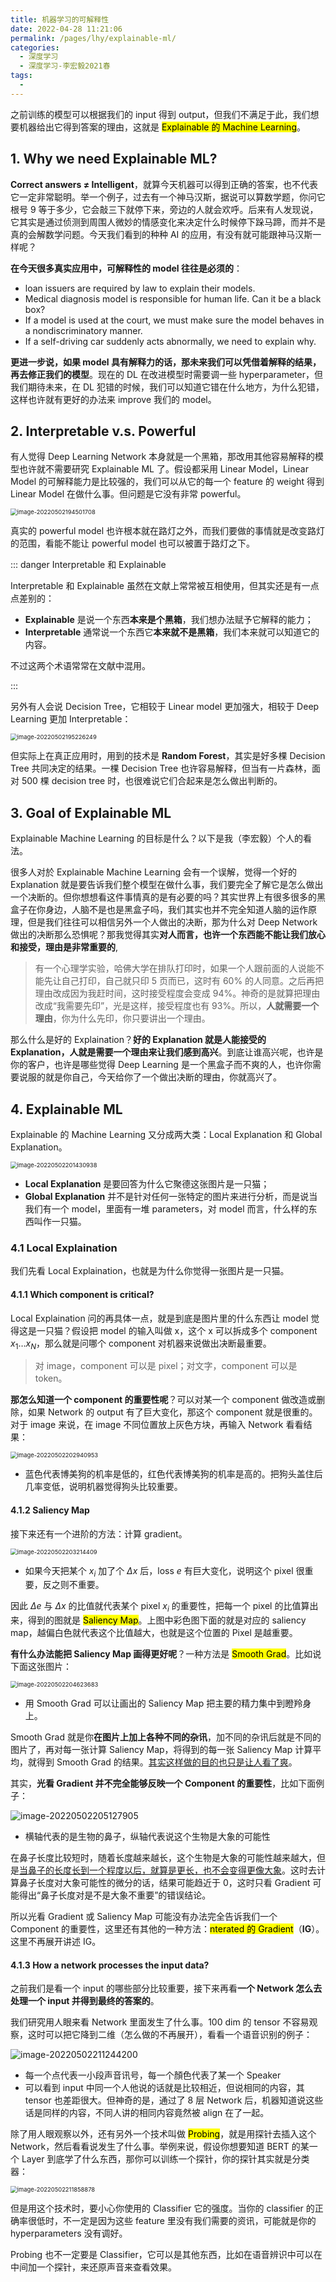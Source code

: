 ```yaml
---
title: 机器学习的可解释性
date: 2022-04-28 11:21:06
permalink: /pages/lhy/explainable-ml/
categories:
  - 深度学习
  - 深度学习-李宏毅2021春
tags:
  - 
---
```


之前训练的模型可以根据我们的 input 得到 output，但我们不满足于此，我们想要机器给出它得到答案的理由，这就是 <mark>Explainable 的 Machine Learning</mark>。

## 1. Why we need Explainable ML?

**Correct answers ≠ Intelligent**，就算今天机器可以得到正确的答案，也不代表它一定非常聪明。举一个例子，过去有一个神马汉斯，据说可以算数学题，你问它根号 9 等于多少，它会敲三下就停下来，旁边的人就会欢呼。后来有人发现说，它其实是通过侦测到周围人微妙的情感变化来决定什么时候停下跺马蹄，而并不是真的会解数学问题。今天我们看到的种种 AI 的应用，有没有就可能跟神马汉斯一样呢？

**在今天很多真实应用中，可解释性的 model 往往是必须的**：

+ loan issuers are required by law to explain their models.
+ Medical diagnosis model is responsible for human life. Can it be a black box?
+ If a model is used at the court, we must make sure the model behaves in a nondiscriminatory manner.
+ If a self-driving car suddenly acts abnormally, we need to explain why.

**更进一步说，如果 model 具有解释力的话，那未来我们可以凭借着解释的结果，再去修正我们的模型**。现在的 DL 在改进模型时需要调一些 hyperparameter，但我们期待未来，在 DL 犯错的时候，我们可以知道它错在什么地方，为什么犯错，这样也许就有更好的办法来 improve 我们的 model。

## 2. Interpretable v.s. Powerful

有人觉得 Deep Learning Network 本身就是一个黑箱，那改用其他容易解释的模型也许就不需要研究 Explainable ML 了。假设都采用 Linear Model，Linear Model 的可解释能力是比较强的，我们可以从它的每一个 feature 的 weight 得到 Linear Model 在做什么事。但问题是它没有非常 powerful。

<img src="https://notebook-img-1304596351.cos.ap-beijing.myqcloud.com/img/image-20220502194501708.png" alt="image-20220502194501708" style="zoom: 67%;" />

真实的 powerful model 也许根本就在路灯之外，而我们要做的事情就是改变路灯的范围，看能不能让 powerful model 也可以被置于路灯之下。

::: danger Interpretable 和 Explainable

Interpretable 和 Explainable 虽然在文献上常常被互相使用，但其实还是有一点点差别的：

+ **Explainable** 是说一个东西**本来是个黑箱**，我们想办法赋予它解释的能力；
+ **Interpretable** 通常说一个东西它**本来就不是黑箱**，我们本来就可以知道它的内容。

不过这两个术语常常在文献中混用。

:::

另外有人会说 Decision Tree，它相较于 Linear model 更加强大，相较于 Deep Learning 更加 Interpretable：

<img src="https://notebook-img-1304596351.cos.ap-beijing.myqcloud.com/img/image-20220502195226249.png" alt="image-20220502195226249" style="zoom:67%;" />

但实际上在真正应用时，用到的技术是 **Random Forest**，其实是好多棵 Decision Tree 共同决定的结果。一棵 Decision Tree 也许容易解释，但当有一片森林，面对 500 棵 decision tree 时，也很难说它们合起来是怎么做出判断的。

## 3. Goal of Explainable ML

Explainable Machine Learning 的目标是什么？以下是我（李宏毅）个人的看法。

很多人对於 Explainable Machine Learning 会有一个误解，觉得一个好的 Explanation 就是要告诉我们整个模型在做什么事，我们要完全了解它是怎么做出一个决断的。但你想想看这件事情真的是有必要的吗？其实世界上有很多很多的黑盒子在你身边，人脑不是也是黑盒子吗，我们其实也并不完全知道人脑的运作原理，但是我们往往可以相信另外一个人做出的决断，那为什么对 Deep Network 做出的决断那么恐惧呢？那我觉得其实**对人而言，也许一个东西能不能让我们放心和接受，理由是非常重要的**,

> 有一个心理学实验，哈佛大学在排队打印时，如果一个人跟前面的人说能不能先让自己打印，自己就只印 5 页而已，这时有 60% 的人同意。之后再把理由改成因为我赶时间，这时接受程度会变成 94%。神奇的是就算把理由改成“我需要先印”，光是这样，接受程度也有 93%。所以，**人就需要一个理由**，你为什么先印，你只要讲出一个理由。

那么什么是好的 Explaination？**好的 Explanation 就是人能接受的 Explanation，人就是需要一个理由来让我们感到高兴**。到底让谁高兴呢，也许是你的客户，也许是哪些觉得 Deep Learning 是一个黑盒子而不爽的人，也许你需要说服的就是你自己，今天给你了一个做出决断的理由，你就高兴了。

## 4. Explainable ML

Explainable 的 Machine Learning 又分成两大类：Local Explanation 和 Global Explanation。

<img src="https://notebook-img-1304596351.cos.ap-beijing.myqcloud.com/img/image-20220502201430938.png" alt="image-20220502201430938" style="zoom:67%;" />

+ **Local Explanation** 是要回答为什么它聚德这张图片是一只猫；
+ **Global Explanation** 并不是针对任何一张特定的图片来进行分析，而是说当我们有一个 model，里面有一堆 parameters，对 model 而言，什么样的东西叫作一只猫。

### 4.1 Local Explaination

我们先看 Local Explaination，也就是为什么你觉得一张图片是一只猫。

#### 4.1.1 Which component is critical?

Local Explaination 问的再具体一点，就是到底是图片里的什么东西让 model 觉得这是一只猫？假设把 model 的输入叫做 x，这个 x 可以拆成多个 component $x_1 \dots x_N$，那么就是问哪个 component 对机器来说做出决断最重要。

> 对 image，component 可以是 pixel；对文字，component 可以是 token。

**那怎么知道一个 component 的重要性呢**？可以对某一个 component 做改造或删除，如果 Network 的 output 有了巨大变化，那这个 component 就是很重的。对于 image 来说，在 image 不同位置放上灰色方块，再输入 Network 看看结果：

<img src="https://notebook-img-1304596351.cos.ap-beijing.myqcloud.com/img/image-20220502202940953.png" alt="image-20220502202940953" style="zoom:67%;" />

+ 蓝色代表博美狗的机率是低的，红色代表博美狗的机率是高的。把狗头盖住后几率变低，说明机器觉得狗头比较重要。

#### 4.1.2 Saliency Map

接下来还有一个进阶的方法：计算 gradient。

<img src="https://notebook-img-1304596351.cos.ap-beijing.myqcloud.com/img/image-20220502203214409.png" alt="image-20220502203214409" style="zoom: 67%;" />

+ 如果今天把某个 $x_i$ 加了个 $\Delta x$ 后，loss $e$ 有巨大变化，说明这个 pixel 很重要，反之则不重要。

因此 $\Delta e$ 与 $\Delta x$ 的比值就代表某个 pixel $x_i$ 的重要性，把每一个 pixel 的比值算出来，得到的图就是 <mark>Saliency Map</mark>。上图中彩色图下面的就是对应的 saliency map，越偏白色就代表这个比值越大，也就是这个位置的 Pixel 是越重要。

**有什么办法能把 Saliency Map 画得更好呢**？一种方法是 <mark>Smooth Grad</mark>。比如说下面这张图片：

<img src="https://notebook-img-1304596351.cos.ap-beijing.myqcloud.com/img/image-20220502204623683.png" alt="image-20220502204623683" style="zoom:67%;" />

+ 用 Smooth Grad 可以让画出的 Saliency Map 把主要的精力集中到瞪羚身上。

Smooth Grad 就是你**在图片上加上各种不同的杂讯**，加不同的杂讯后就是不同的图片了，再对每一张计算 Saliency Map，将得到的每一张 Saliency Map 计算平均，就得到 Smooth Grad 的结果。<u>其实这样做的目的也只是让人看了爽</u>。

其实，**光看 Gradient 并不完全能够反映一个 Component 的重要性**，比如下面例子：

![image-20220502205127905](https://notebook-img-1304596351.cos.ap-beijing.myqcloud.com/img/image-20220502205127905.png)

+ 横轴代表的是生物的鼻子，纵轴代表说这个生物是大象的可能性

在鼻子长度比较短时，随着长度越来越长，这个生物是大象的可能性越来越大，但是<u>当鼻子的长度长到一个程度以后，就算是更长，也不会变得更像大象</u>。这时去计算鼻子长度对大象可能性的微分的话，结果可能趋近于 0，这时只看 Gradient 可能得出“鼻子长度对是不是大象不重要”的错误结论。

所以光看 Gradient 或 Saliency Map 可能没有办法完全告诉我们一个 Component 的重要性，这里还有其他的一种方法：<mark>nterated 的 Gradient</mark>（**IG**）。这里不再展开讲述 IG。

#### 4.1.3 How a network processes the input data?

之前我们是看一个 input 的哪些部分比较重要，接下来再看**一个 Network 怎么去处理一个 input 并得到最终的答案的**。

我们研究用人眼来看 Network 里面发生了什么事。100 dim 的 tensor 不容易观察，这时可以把它降到二维（怎么做的不再展开），看看一个语音识别的例子：

![image-20220502211244200](https://notebook-img-1304596351.cos.ap-beijing.myqcloud.com/img/image-20220502211244200.png)

+ 每一个点代表一小段声音讯号，每一个顏色代表了某一个 Speaker
+ 可以看到 input 中同一个人他说的话就是比较相近，但说相同的内容，其 tensor 也差距很大。但神奇的是，通过了 8 层 Network 后，机器知道说这些话是同样的内容，不同人讲的相同内容竟然被 align 在了一起。

除了用人眼观察以外，还有另外一个技术叫做 <mark>Probing</mark>，就是用探针去插入这个 Network，然后看看说发生了什么事。举例来说，假设你想要知道 BERT 的某一个 Layer 到底学了什么东西，那你可以训练一个探针，你的探针其实就是分类器：

<img src="https://notebook-img-1304596351.cos.ap-beijing.myqcloud.com/img/image-20220502211858878.png" alt="image-20220502211858878" style="zoom:67%;" />

但是用这个技术时，要小心你使用的 Classifier 它的强度。当你的 classifier 的正确率很低时，不一定是因为这些 feature 里没有我们需要的资讯，可能就是你的 hyperparameters 没有调好。

Probing 也不一定要是 Classifier，它可以是其他东西，比如在语音辨识中可以在中间加一个探针，来还原声音来查看效果。

